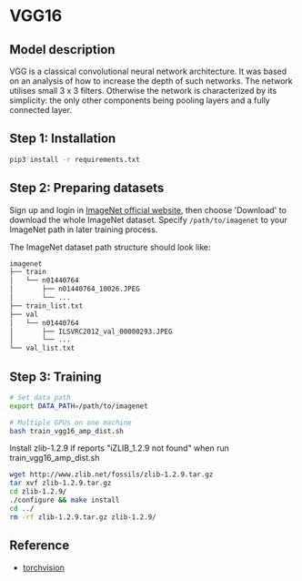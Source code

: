 # VGG16
## Model description
VGG is a classical convolutional neural network architecture. It was based on an analysis of how to increase the depth of such networks. The network utilises small 3 x 3 filters. Otherwise the network is characterized by its simplicity: the only other components being pooling layers and a fully connected layer.


## Step 1: Installation

```bash
pip3 install -r requirements.txt
```

## Step 2: Preparing datasets

Sign up and login in [ImageNet official website](https://www.image-net.org/index.php), then choose 'Download' to download the whole ImageNet dataset. Specify `/path/to/imagenet` to your ImageNet path in later training process.

The ImageNet dataset path structure should look like:

```bash
imagenet
├── train
│   └── n01440764
│       ├── n01440764_10026.JPEG
│       └── ...
├── train_list.txt
├── val
│   └── n01440764
│       ├── ILSVRC2012_val_00000293.JPEG
│       └── ...
└── val_list.txt
```

## Step 3: Training

```bash
# Set data path
export DATA_PATH=/path/to/imagenet

# Multiple GPUs on one machine
bash train_vgg16_amp_dist.sh
```
Install zlib-1.2.9 if reports "iZLIB_1.2.9 not found" when run train_vgg16_amp_dist.sh

```bash
wget http://www.zlib.net/fossils/zlib-1.2.9.tar.gz
tar xvf zlib-1.2.9.tar.gz
cd zlib-1.2.9/
./configure && make install
cd ../
rm -rf zlib-1.2.9.tar.gz zlib-1.2.9/
```

## Reference
- [torchvision](https://github.com/pytorch/vision/tree/main/references/classification)
